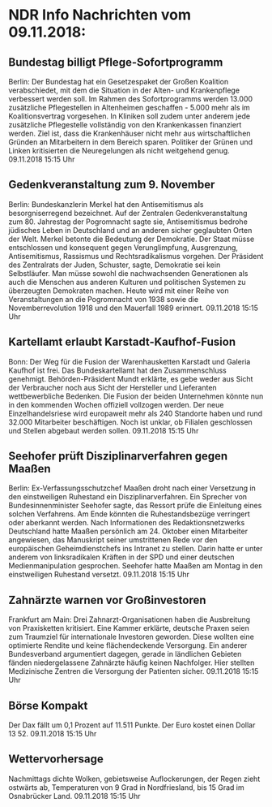 # NDR Info Nachrichten vom 09.11.2018:


## Bundestag billigt Pflege-Sofortprogramm
Berlin: Der Bundestag hat ein Gesetzespaket der Großen Koalition verabschiedet, mit dem die Situation in der Alten- und Krankenpflege verbessert werden soll. Im Rahmen des Sofortprogramms werden 13.000 zusätzliche Pflegestellen in Altenheimen geschaffen - 5.000 mehr als im Koalitionsvertrag vorgesehen. In Kliniken soll zudem unter anderem jede zusätzliche Pflegestelle vollständig von den Krankenkassen finanziert werden. Ziel ist, dass die Krankenhäuser nicht mehr aus wirtschaftlichen Gründen an Mitarbeitern in dem Bereich sparen. Politiker der Grünen und Linken kritisierten die Neuregelungen als nicht weitgehend genug. 09.11.2018 15:15 Uhr 

## Gedenkveranstaltung zum 9. November
Berlin:	Bundeskanzlerin Merkel hat den Antisemitismus als besorgniserregend bezeichnet. Auf der Zentralen Gedenkveranstaltung zum 80. Jahrestag der Pogromnacht sagte sie, Antisemitismus bedrohe jüdisches Leben in Deutschland und an anderen sicher geglaubten Orten der Welt. Merkel betonte die Bedeutung der Demokratie. Der Staat müsse entschlossen und konsequent gegen Verunglimpfung, Ausgrenzung, Antisemitismus, Rassismus und Rechtsradikalismus vorgehen. Der Präsident des Zentralrats der Juden, Schuster, sagte, Demokratie sei kein Selbstläufer. Man müsse sowohl die nachwachsenden Generationen als auch die Menschen aus anderen Kulturen und politischen Systemen zu überzeugten Demokraten machen. Heute wird mit einer Reihe von Veranstaltungen an die Pogromnacht von 1938 sowie die Novemberrevolution 1918 und den Mauerfall 1989 erinnert. 09.11.2018 15:15 Uhr 

## Kartellamt erlaubt Karstadt-Kaufhof-Fusion
Bonn: Der Weg für die Fusion der Warenhausketten Karstadt und Galeria Kaufhof ist frei. Das Bundeskartellamt hat den Zusammenschluss genehmigt. Behörden-Präsident Mundt erklärte, es gebe weder aus Sicht der Verbraucher noch aus Sicht der Hersteller und Lieferanten wettbewerbliche Bedenken. Die Fusion der beiden Unternehmen könnte nun in den kommenden Wochen offiziell vollzogen werden. Der neue Einzelhandelsriese wird europaweit mehr als 240 Standorte haben und rund 32.000 Mitarbeiter beschäftigen. Noch ist unklar, ob Filialen geschlossen und Stellen abgebaut werden sollen. 09.11.2018 15:15 Uhr 

## Seehofer prüft Disziplinarverfahren gegen Maaßen
Berlin: Ex-Verfassungsschutzchef Maaßen droht nach einer Versetzung in den einstweiligen Ruhestand ein Disziplinarverfahren. Ein Sprecher von Bundesinnenminister Seehofer sagte, das Ressort prüfe die Einleitung eines solchen Verfahrens. Am Ende könnten die Ruhestandsbezüge verringert oder aberkannt werden. Nach Informationen des Redaktionsnetzwerks Deutschland hatte Maaßen persönlich am 24. Oktober einen Mitarbeiter angewiesen, das Manuskript seiner umstrittenen Rede vor den europäischen Geheimdienstchefs ins Intranet zu stellen. Darin hatte er unter anderem von linksradikalen Kräften in der SPD und einer deutschen Medienmanipulation gesprochen. Seehofer hatte Maaßen am Montag in den einstweiligen Ruhestand versetzt. 09.11.2018 15:15 Uhr 

## Zahnärzte warnen vor Großinvestoren
Frankfurt am Main: Drei Zahnarzt-Organisationen haben die Ausbreitung von Praxisketten kritisiert. Eine Kammer erklärte, deutsche Praxen seien zum Traumziel für internationale Investoren geworden. Diese wollten eine optimierte Rendite und keine flächendeckende Versorgung. Ein anderer Bundesverband argumentiert dagegen, gerade in ländlichen Gebieten fänden niedergelassene Zahnärzte häufig keinen Nachfolger. Hier stellten Medizinische Zentren die Versorgung der Patienten sicher. 09.11.2018 15:15 Uhr 

## Börse Kompakt
Der Dax fällt um 0,1 Prozent auf 11.511 Punkte. Der Euro kostet einen Dollar 13 52. 09.11.2018 15:15 Uhr 

## Wettervorhersage
Nachmittags dichte Wolken, gebietsweise Auflockerungen, der Regen zieht ostwärts ab, Temperaturen von 9 Grad in Nordfriesland,  bis 15 Grad im Osnabrücker Land. 09.11.2018 15:15 Uhr 
